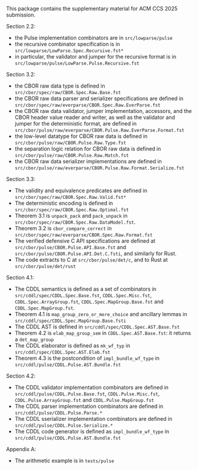 This package contains the supplementary material for ACM CCS 2025 submission.

Section 2.2:
- the Pulse implementation combinators are in `src/lowparse/pulse`
- the recursive combinator specification is in `src/lowparse/LowParse.Spec.Recursive.fst*`
- in particular, the validator and jumper for the recursive format is in `src/lowparse/pulse/LowParse.Pulse.Recursive.fst`

Section 3.2:
- the CBOR raw data type is defined in `src/cbor/spec/raw/CBOR.Spec.Raw.Base.fst`
- the CBOR raw data parser and serializer specifications are defined in `src/cbor/spec/raw/everparse/CBOR.Spec.Raw.EverParse.fst`
- the CBOR raw data validator, jumper implementation, accessors, and the CBOR header value reader and writer, as well as the validator and jumper for the deterministic format, are defined in `src/cbor/pulse/raw/everparse/CBOR.Pulse.Raw.EverParse.Format.fst`
- the low-level datatype for CBOR raw data is defined in `src/cbor/pulse/raw/CBOR.Pulse.Raw.Type.fst`
- the separation logic relation for CBOR raw data is defined in `src/cbor/pulse/raw/CBOR.Pulse.Raw.Match.fst`
- the CBOR raw data serializer implementations are defined in `src/cbor/pulse/raw/everparse/CBOR.Pulse.Raw.Format.Serialize.fst`

Section 3.3:
- The validity and equivalence predicates are defined in `src/cbor/spec/raw/CBOR.Spec.Raw.Valid.fst*`
- The deterministic encoding is defined in `src/cbor/spec/raw/CBOR.Spec.Raw.Optimal.fst`
- Theorem 3.1 is `unpack_pack` and `pack_unpack` in `src/cbor/spec/raw/CBOR.Spec.Raw.DataModel.fst`.
- Theorem 3.2 is `cbor_compare_correct` in `src/cbor/spec/raw/everparse/CBOR.Spec.Raw.Format.fst`
- The verified defensive C API specifications are defined at `src/cbor/pulse/CBOR.Pulse.API.Base.fst` and `src/cbor/pulse/CBOR.Pulse.API.Det.C.fsti`, and similarly for Rust.
- The code extracts to C at `src/cbor/pulse/det/c`, and to Rust at `src/cbor/pulse/det/rust`

Section 4.1:
- The CDDL semantics is defined as a set of combinators in `src/cddl/spec/CDDL.Spec.Base.fst`, `CDDL.Spec.Misc.fst`, `CDDL.Spec.ArrayGroup.fst`,  `CDDL.Spec.MapGroup.Base.fst` and `CDDL.Spec.MapGroup.fst`.
- Theorem 4.1 is `map_group_zero_or_more_choice` and ancillary lemmas in `src/cddl/spec/CDDL.Spec.MapGroup.Base.fsti`
- The CDDL AST is defined in `src/cddl/spec/CDDL.Spec.AST.Base.fst`
- Theorem 4.2 is `elab_map_group_sem` in `CDDL.Spec.AST.Base.fst`: it returns a `det_map_group`
- The CDDL elaborator is defined as `mk_wf_typ` in `src/cddl/spec/CDDL.Spec.AST.Elab.fst`
- Theorem 4.3 is the postcondition of `impl_bundle_wf_type` in `src/cddl/pulse/CDDL.Pulse.AST.Bundle.fst`

Section 4.2:
- The CDDL validator implementation combinators are defined in `src/cddl/pulse/CDDL.Pulse.Base.fst`, `CDDL.Pulse.Misc.fst`, `CDDL.Pulse.ArrayGroup.fst` and `CDDL.Pulse.MapGroup.fst`
- The CDDL parser implementation combinators are defined in `src/cddl/pulse/CDDL.Pulse.Parse.*`
- The CDDL sserializer implementation combinators are defined in `src/cddl/pulse/CDDL.Pulse.Serialize.*`
- The CDDL code generator is defined as `impl_bundle_wf_type` in `src/cddl/pulse/CDDL.Pulse.AST.Bundle.fst`

Appendix A:
- The arithmetic example is in `tests/pulse`
